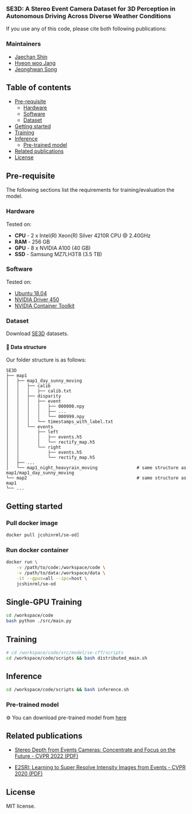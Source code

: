 ### SE3D: A Stereo Event Camera Dataset for 3D Perception in Autonomous Driving Across Diverse Weather Conditions

If you use any of this code, please cite both following publications:

### Maintainers
* [Jaechan Shin]()
* [Hyeon woo Jang]()
* [Jeonghwan Song]()

## Table of contents
- [Pre-requisite](#pre-requisite)
    * [Hardware](#hardware)
    * [Software](#software)
    * [Dataset](#dataset)
- [Getting started](#getting-started)
- [Training](#training)
- [Inference](#inference)
    * [Pre-trained model](#pre-trained-model)
- [Related publications](#related-publications)
- [License](#license)

## Pre-requisite
The following sections list the requirements for training/evaluation the model.

### Hardware
Tested on:
- **CPU** - 2 x Intel(R) Xeon(R) Silver 4210R CPU @ 2.40GHz
- **RAM** - 256 GB
- **GPU** - 8 x NVIDIA A100 (40 GB)
- **SSD** - Samsung MZ7LH3T8 (3.5 TB)

### Software
Tested on:
- [Ubuntu 18.04](https://ubuntu.com/)
- [NVIDIA Driver 450](https://www.nvidia.com/Download/index.aspx)
- [NVIDIA Container Toolkit](https://github.com/NVIDIA/nvidia-docker)

### Dataset
Download [SE3D]() datasets.

#### 📂 Data structure
Our folder structure is as follows:
```
SE3D
├── map1
│   ├── map1_day_sunny_moving
│   │   ├── calib
│   │   │   ├── calib.txt
│   │   ├── disparity
│   │   │   ├── event
│   │   │   │   ├── 000000.npy
│   │   │   │   ├── ...
│   │   │   │   └── 000999.npy
│   │   │   └── timestamps_with_label.txt
│   │   └── events
│   │       ├── left
│   │       │   ├── events.h5
│   │       │   └── rectify_map.h5
│   │       └── right
│   │           ├── events.h5
│   │           └── rectify_map.h5
│   ├── ...
│   └── map1_night_heavyrain_moving               # same structure as map1/map1_day_sunny_moving
└── map2                                          # same structure as map1
└── ...
```

## Getting started

### Pull docker image
```bash
docker pull jcshinrml/se-od]
```

### Run docker container
```bash
docker run \
    -v /path/to/code:/workspace/code \
    -v /path/to/data:/workspace/data \
    -it --gpus=all --ipc=host \
    jcshinrml/se-od
```

## Single-GPU Training
```bash
cd /workspace/code
bash python ./src/main.py
```

## Training
```bash
# cd /workspace/code/src/model/se-cff/scripts
cd /workspace/code/scripts && bash distributed_main.sh
```

## Inference
```bash
cd /workspace/code/scripts && bash inference.sh
```

### Pre-trained model
:gear: You can download pre-trained model from [here]()

## Related publications

- [Stereo Depth from Events Cameras: Concentrate and Focus on the Future - CVPR 2022 (PDF)](https://openaccess.thecvf.com/content/CVPR2022/papers/Nam_Stereo_Depth_From_Events_Cameras_Concentrate_and_Focus_on_the_CVPR_2022_paper.pdf)

- [E2SRI: Learning to Super Resolve Intensity Images from Events - CVPR 2020 (PDF)](https://openaccess.thecvf.com/content_CVPR_2020/papers/Chen_DSGN_Deep_Stereo_Geometry_Network_for_3D_Object_Detection_CVPR_2020_paper.pdf)

## License

MIT license.
